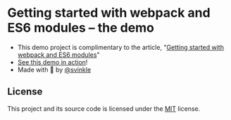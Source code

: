 # Getting started with webpack and ES6 modules – the demo





- This demo project is complimentary to the article, "[Getting started with webpack and ES6 modules](https://medium.com/@svinkle/getting-started-with-webpack-and-es6-modules-c465d053d988)"
- [See this demo in action](https://svinkle.github.io/getting-started-with-webpack-and-es6-modules-the-demo/)!
- Made with 💖 by [@svinkle](https://twitter.com/svinkle)

## License

This project and its source code is licensed under the [MIT](LICENSE.txt) license.
